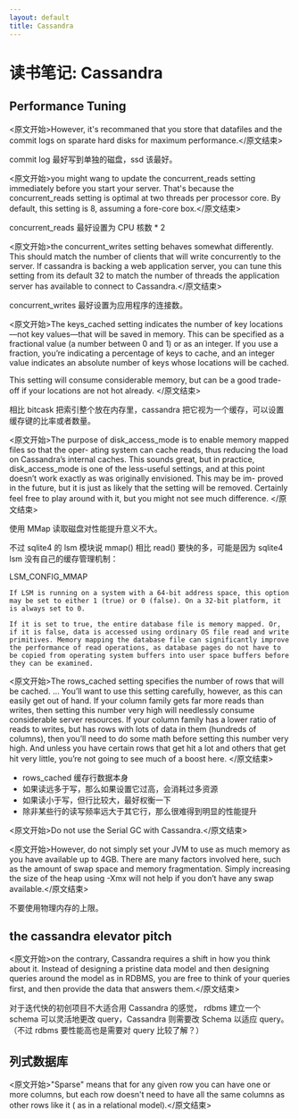 ```yaml
---
layout: default
title: Cassandra
---
```


# 读书笔记: Cassandra


## Performance Tuning

<原文开始>However, it's recommaned that you store that datafiles and the commit logs on sparate hard disks for maximum performance.</原文结束>

commit log 最好写到单独的磁盘，ssd 该最好。

<原文开始>you might wang to update the concurrent_reads setting immediately before you start your server. That's because the concurrent_reads setting is optimal at two threads per processor core. By default, this setting is 8, assuming a fore-core box.</原文结束>

concurrent_reads 最好设置为 CPU 核数 * 2

<原文开始>the concurrent_writes setting behaves somewhat differently. This should match the number of clients that will write concurrently to the server. If cassandra is backing a web application server, you can tune this setting from its default 32 to match the number of threads the application server has available to connect to Cassandra.</原文结束>

concurrent_writes 最好设置为应用程序的连接数。

<原文开始>The keys_cached setting indicates the number of key locations—not key values—that will be saved in memory. This can be specified as a fractional value (a number between 0 and 1) or as an integer. If you use a fraction, you’re indicating a percentage of keys to cache, and an integer value indicates an absolute number of keys whose locations will be cached.

This setting will consume considerable memory, but can be a good trade-off if your locations are not hot already.
</原文结束>

相比 bitcask 把索引整个放在内存里，cassandra 把它视为一个缓存，可以设置缓存键的比率或者数量。

<原文开始>The purpose of disk_access_mode is to enable memory mapped files so that the oper- ating system can cache reads, thus reducing the load on Cassandra’s internal caches. This sounds great, but in practice, disk_access_mode is one of the less-useful settings, and at this point doesn’t work exactly as was originally envisioned. This may be im- proved in the future, but it is just as likely that the setting will be removed. Certainly feel free to play around with it, but you might not see much difference.
</原文结束>

使用 MMap 读取磁盘对性能提升意义不大。

不过 sqlite4 的 lsm 模块说 mmap() 相比 read() 要快的多，可能是因为 sqlite4 lsm 没有自己的缓存管理机制：

 LSM_CONFIG_MMAP

    If LSM is running on a system with a 64-bit address space, this option may be set to either 1 (true) or 0 (false). On a 32-bit platform, it is always set to 0.

    If it is set to true, the entire database file is memory mapped. Or, if it is false, data is accessed using ordinary OS file read and write primitives. Memory mapping the database file can significantly improve the performance of read operations, as database pages do not have to be copied from operating system buffers into user space buffers before they can be examined. 

<原文开始>The rows_cached setting specifies the number of rows that will be cached. ... You’ll want to use this setting carefully, however, as this can easily get out of hand. If your column family gets far more reads than writes, then setting this number very high will needlessly consume considerable server resources. If your column family has a lower ratio of reads to writes, but has rows with lots of data in them (hundreds of columns), then you’ll need to do some math before setting this number very high. And unless you have certain rows that get hit a lot and others that get hit very little, you’re not going to see much of a boost here.
</原文结束>

- rows_cached 缓存行数据本身
- 如果读远多于写，那么如果设置它过高，会消耗过多资源
- 如果读小于写，但行比较大，最好权衡一下
- 除非某些行的读写频率远大于其它行，那么很难得到明显的性能提升

<原文开始>Do not use the Serial GC with Cassandra.</原文结束>

<原文开始>However, do not simply set your JVM to use as much memory as you have available up to 4GB. There are many factors involved here, such as the amount of swap space and memory fragmentation. Simply increasing the size of the heap using -Xmx will not help if you don’t have any swap available.</原文结束>

不要使用物理内存的上限。


## the cassandra elevator pitch

<原文开始>on the contrary, Cassandra requires a shift in how you think about it. Instead of designing a pristine data model and then designing queries around the model as in RDBMS, you are free to think of your queries first, and then provide the data that answers them.</原文结束>

对于迭代快的初创项目不大适合用 Cassandra 的感觉， rdbms 建立一个 schema 可以灵活地更改 query，Cassandra 则需要改 Schema 以适应 query。（不过 rdbms 要性能高也是需要对 query 比较了解？）
## 列式数据库

<原文开始>"Sparse" means that for any given row you can have one or more columns, but each row doesn't need to have all the same columns as other rows like it ( as in a relational  model).</原文结束>